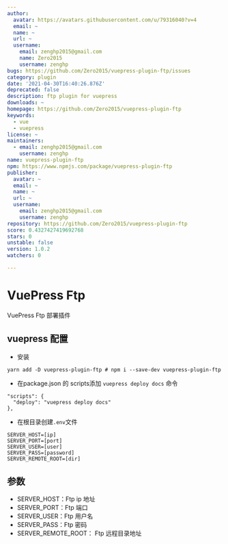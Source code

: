 ```yaml
---
author:
  avatar: https://avatars.githubusercontent.com/u/79316040?v=4
  email: ~
  name: ~
  url: ~
  username:
    email: zenghp2015@gmail.com
    name: Zero2015
    username: zenghp
bugs: https://github.com/Zero2015/vuepress-plugin-ftp/issues
category: plugin
date: '2021-04-30T16:40:26.876Z'
deprecated: false
description: ftp plugin for vuepress
downloads: ~
homepage: https://github.com/Zero2015/vuepress-plugin-ftp
keywords:
  - vue
  - vuepress
license: ~
maintainers:
  - email: zenghp2015@gmail.com
    username: zenghp
name: vuepress-plugin-ftp
npm: https://www.npmjs.com/package/vuepress-plugin-ftp
publisher:
  avatar: ~
  email: ~
  name: ~
  url: ~
  username:
    email: zenghp2015@gmail.com
    username: zenghp
repository: https://github.com/Zero2015/vuepress-plugin-ftp
score: 0.4327427419692768
stars: 0
unstable: false
version: 1.0.2
watchers: 0

---
```


# VuePress Ftp

VuePress Ftp 部署插件

## vuepress 配置

- 安装

```shell
yarn add -D vuepress-plugin-ftp # npm i --save-dev vuepress-plugin-ftp
```

- 在package.json 的 scripts添加 `vuepress deploy docs` 命令

```shell
"scripts": {
  "deploy": "vuepress deploy docs"
},
```

- 在根目录创建`.env`文件

```shell
SERVER_HOST=[ip]
SERVER_PORT=[port]
SERVER_USER=[user]
SERVER_PASS=[password]
SERVER_REMOTE_ROOT=[dir]
```

## 参数

- SERVER_HOST：Ftp ip 地址
- SERVER_PORT：Ftp 端口
- SERVER_USER：Ftp 用户名
- SERVER_PASS：Ftp 密码
- SERVER_REMOTE_ROOT： Ftp 远程目录地址
